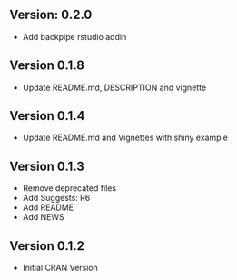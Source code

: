 
## Version: 0.2.0 

* Add backpipe rstudio addin 


## Version 0.1.8

* Update README.md, DESCRIPTION and vignette


## Version 0.1.4

* Update README.md and Vignettes with shiny example

## Version 0.1.3

* Remove deprecated files
* Add Suggests: R6
* Add README
* Add NEWS


## Version 0.1.2

* Initial CRAN Version
